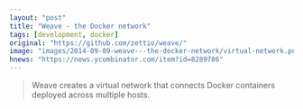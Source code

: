 ```yaml
---
layout: "post"
title: "Weave - the Docker network"
tags: [development, docker]
original: "https://github.com/zettio/weave/"
image: "images/2014-09-09-weave---the-docker-network/virtual-network.png"
hnews: "https://news.ycombinator.com/item?id=8289786"
---
```


<blockquote>Weave creates a virtual network that connects Docker containers deployed across multiple hosts.</blockquote>

